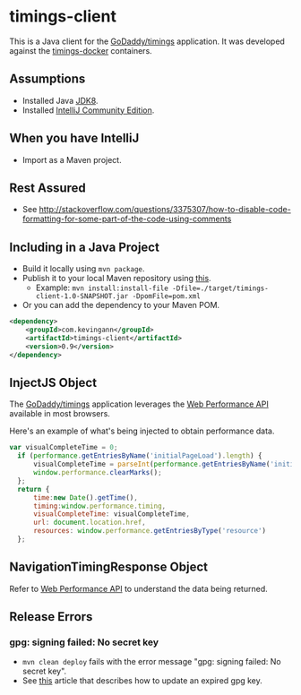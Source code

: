 # timings-client

This is a Java client for the [GoDaddy/timings](https://github.com/godaddy/timings) application. It was developed against the [timings-docker](https://github.com/Verkurkie/timings-docker) containers.

## Assumptions
- Installed Java [JDK8](http://www.oracle.com/technetwork/java/javase/downloads/index.html).
- Installed [IntelliJ Community Edition](https://www.jetbrains.com/idea/).

## When you have IntelliJ
- Import as a Maven project.

## Rest Assured
- See http://stackoverflow.com/questions/3375307/how-to-disable-code-formatting-for-some-part-of-the-code-using-comments

## Including in a Java Project
- Build it locally using `mvn package`.
- Publish it to your local Maven repository using [this](https://maven.apache.org/guides/mini/guide-3rd-party-jars-local.html).
    - Example: `mvn install:install-file -Dfile=./target/timings-client-1.0-SNAPSHOT.jar -DpomFile=pom.xml`
- Or you can add the dependency to your Maven POM.
```xml
<dependency>
    <groupId>com.kevingann</groupId>
    <artifactId>timings-client</artifactId>
    <version>0.9</version>
</dependency>
```

## InjectJS Object

The [GoDaddy/timings](https://github.com/godaddy/timings) application leverages the [Web Performance API](https://developer.mozilla.org/en-US/docs/Web/API/Performance) available in most browsers.

Here's an example of what's being injected to obtain performance data.
```javascript
var visualCompleteTime = 0;
  if (performance.getEntriesByName('initialPageLoad').length) {
      visualCompleteTime = parseInt(performance.getEntriesByName('initialPageLoad')[0].startTime);
      window.performance.clearMarks();
  };
  return {
      time:new Date().getTime(),
      timing:window.performance.timing,
      visualCompleteTime: visualCompleteTime,
      url: document.location.href,
      resources: window.performance.getEntriesByType('resource')
  };
```

## NavigationTimingResponse Object

Refer to [Web Performance API](https://developer.mozilla.org/en-US/docs/Web/API/PerformanceTiming) to understand the data being returned.

## Release Errors

### gpg: signing failed: No secret key
- `mvn clean deploy` fails with the error message "gpg: signing failed: No secret key".
- See [this](https://stackoverflow.com/questions/29885887/gpg-no-default-secret-key-error-using-maven) article that describes how to update an expired gpg key.

